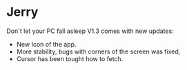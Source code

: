 # Jerry
Don't let your PC fall asleep
V1.3 comes with new updates:
- New Icon of the app.
- More stability, bugs with corners of the screen was fixed,
- Cursor has been tought how to fetch.
